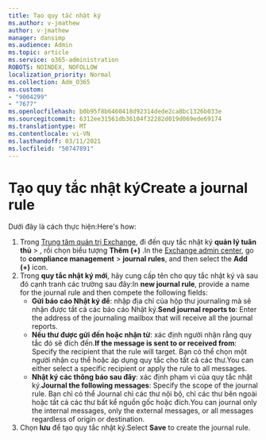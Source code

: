 ```yaml
---
title: Tạo quy tắc nhật ký
ms.author: v-jmathew
author: v-jmathew
manager: dansimp
ms.audience: Admin
ms.topic: article
ms.service: o365-administration
ROBOTS: NOINDEX, NOFOLLOW
localization_priority: Normal
ms.collection: Adm_O365
ms.custom:
- "9004299"
- "7677"
ms.openlocfilehash: b0b95f8b6460418d92314dede2ca8bc1326b033e
ms.sourcegitcommit: 6312ee31561db36104f32282d019d069ede69174
ms.translationtype: MT
ms.contentlocale: vi-VN
ms.lasthandoff: 03/11/2021
ms.locfileid: "50747891"
---
```

# <a name="create-a-journal-rule"></a><span data-ttu-id="019d1-102">Tạo quy tắc nhật ký</span><span class="sxs-lookup"><span data-stu-id="019d1-102">Create a journal rule</span></span>

<span data-ttu-id="019d1-103">Dưới đây là cách thực hiện:</span><span class="sxs-lookup"><span data-stu-id="019d1-103">Here's how:</span></span>

1. <span data-ttu-id="019d1-104">Trong [Trung tâm quản trị Exchange](https://go.microsoft.com/fwlink/p/?linkid=2059104), đi đến quy tắc nhật ký **quản lý tuân thủ**  >  , rồi chọn biểu tượng **Thêm (+)** .</span><span class="sxs-lookup"><span data-stu-id="019d1-104">In the [Exchange admin center](https://go.microsoft.com/fwlink/p/?linkid=2059104), go to **compliance management** > **journal rules**, and then select the **Add (+)** icon.</span></span>
2. <span data-ttu-id="019d1-105">Trong **quy tắc nhật ký mới**, hãy cung cấp tên cho quy tắc nhật ký và sau đó cạnh tranh các trường sau đây:</span><span class="sxs-lookup"><span data-stu-id="019d1-105">In **new journal rule**, provide a name for the journal rule and then compete the following fields:</span></span>  
    - <span data-ttu-id="019d1-106">**Gửi báo cáo Nhật ký để**: nhập địa chỉ của hộp thư journaling mà sẽ nhận được tất cả các báo cáo Nhật ký.</span><span class="sxs-lookup"><span data-stu-id="019d1-106">**Send journal reports to**: Enter the address of the journaling mailbox that will receive all the journal reports.</span></span>  
    - <span data-ttu-id="019d1-107">**Nếu thư được gửi đến hoặc nhận từ**: xác định người nhận rằng quy tắc đó sẽ đích đến.</span><span class="sxs-lookup"><span data-stu-id="019d1-107">**If the message is sent to or received from**: Specify the recipient that the rule will target.</span></span> <span data-ttu-id="019d1-108">Bạn có thể chọn một người nhận cụ thể hoặc áp dụng quy tắc cho tất cả các thư.</span><span class="sxs-lookup"><span data-stu-id="019d1-108">You can either select a specific recipient or apply the rule to all messages.</span></span>  
    - <span data-ttu-id="019d1-109">**Nhật ký các thông báo sau đây**: xác định phạm vi của quy tắc nhật ký.</span><span class="sxs-lookup"><span data-stu-id="019d1-109">**Journal the following messages**: Specify the scope of the journal rule.</span></span> <span data-ttu-id="019d1-110">Bạn chỉ có thể Journal chỉ các thư nội bộ, chỉ các thư bên ngoài hoặc tất cả các thư bất kể nguồn gốc hoặc đích.</span><span class="sxs-lookup"><span data-stu-id="019d1-110">You can journal only the internal messages, only the external messages, or all messages regardless of origin or destination.</span></span>
3. <span data-ttu-id="019d1-111">Chọn **lưu** để tạo quy tắc nhật ký.</span><span class="sxs-lookup"><span data-stu-id="019d1-111">Select **Save** to create the journal rule.</span></span>

